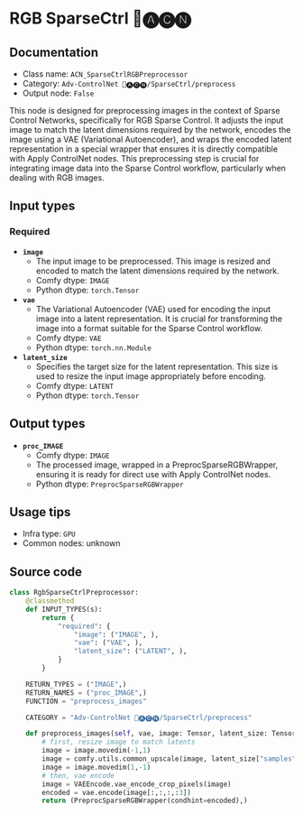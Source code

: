 # RGB SparseCtrl 🛂🅐🅒🅝
## Documentation
- Class name: `ACN_SparseCtrlRGBPreprocessor`
- Category: `Adv-ControlNet 🛂🅐🅒🅝/SparseCtrl/preprocess`
- Output node: `False`

This node is designed for preprocessing images in the context of Sparse Control Networks, specifically for RGB Sparse Control. It adjusts the input image to match the latent dimensions required by the network, encodes the image using a VAE (Variational Autoencoder), and wraps the encoded latent representation in a special wrapper that ensures it is directly compatible with Apply ControlNet nodes. This preprocessing step is crucial for integrating image data into the Sparse Control workflow, particularly when dealing with RGB images.
## Input types
### Required
- **`image`**
    - The input image to be preprocessed. This image is resized and encoded to match the latent dimensions required by the network.
    - Comfy dtype: `IMAGE`
    - Python dtype: `torch.Tensor`
- **`vae`**
    - The Variational Autoencoder (VAE) used for encoding the input image into a latent representation. It is crucial for transforming the image into a format suitable for the Sparse Control workflow.
    - Comfy dtype: `VAE`
    - Python dtype: `torch.nn.Module`
- **`latent_size`**
    - Specifies the target size for the latent representation. This size is used to resize the input image appropriately before encoding.
    - Comfy dtype: `LATENT`
    - Python dtype: `torch.Tensor`
## Output types
- **`proc_IMAGE`**
    - Comfy dtype: `IMAGE`
    - The processed image, wrapped in a PreprocSparseRGBWrapper, ensuring it is ready for direct use with Apply ControlNet nodes.
    - Python dtype: `PreprocSparseRGBWrapper`
## Usage tips
- Infra type: `GPU`
- Common nodes: unknown


## Source code
```python
class RgbSparseCtrlPreprocessor:
    @classmethod
    def INPUT_TYPES(s):
        return {
            "required": {
                "image": ("IMAGE", ),
                "vae": ("VAE", ),
                "latent_size": ("LATENT", ),
            }
        }

    RETURN_TYPES = ("IMAGE",)
    RETURN_NAMES = ("proc_IMAGE",)
    FUNCTION = "preprocess_images"

    CATEGORY = "Adv-ControlNet 🛂🅐🅒🅝/SparseCtrl/preprocess"

    def preprocess_images(self, vae, image: Tensor, latent_size: Tensor):
        # first, resize image to match latents
        image = image.movedim(-1,1)
        image = comfy.utils.common_upscale(image, latent_size["samples"].shape[3] * 8, latent_size["samples"].shape[2] * 8, 'nearest-exact', "center")
        image = image.movedim(1,-1)
        # then, vae encode
        image = VAEEncode.vae_encode_crop_pixels(image)
        encoded = vae.encode(image[:,:,:,:3])
        return (PreprocSparseRGBWrapper(condhint=encoded),)

```
